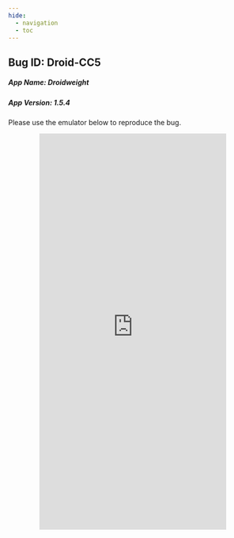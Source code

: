 ```yaml
---
hide:
  - navigation 
  - toc        
---
```


<style>
  .md-tabs {
  display: none;
  visibility: hidden;
  }
  
  h1 {
    display: none;
    visibility: hidden;
  }
</style>

## Bug ID: Droid-CC5
##### App Name: Droidweight 
##### App Version: 1.5.4

Please use the emulator below to reproduce the bug.

<p align="center">
<iframe
  src="https://appetize.io/embed/bx4qh4p5f7mu23qcyqbdkan788?device=nexus5&scale=75&orientation=portrait&osVersion=7.1"
  width="378px" height="800px" frameborder="0" scrolling="no"></iframe>
  </p>